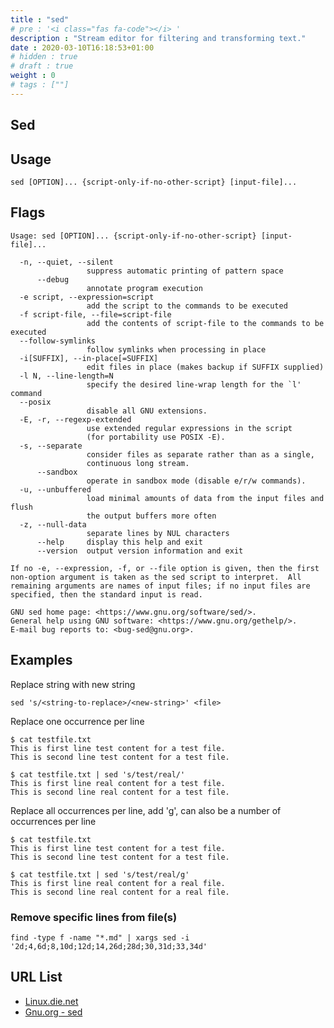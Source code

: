 ```yaml
---
title : "sed"
# pre : '<i class="fas fa-code"></i> '
description : "Stream editor for filtering and transforming text."
date : 2020-03-10T16:18:53+01:00
# hidden : true
# draft : true
weight : 0
# tags : [""]
---
```


## Sed

## Usage

```plain
sed [OPTION]... {script-only-if-no-other-script} [input-file]...
```

## Flags

```plain
Usage: sed [OPTION]... {script-only-if-no-other-script} [input-file]...

  -n, --quiet, --silent
                 suppress automatic printing of pattern space
      --debug
                 annotate program execution
  -e script, --expression=script
                 add the script to the commands to be executed
  -f script-file, --file=script-file
                 add the contents of script-file to the commands to be executed
  --follow-symlinks
                 follow symlinks when processing in place
  -i[SUFFIX], --in-place[=SUFFIX]
                 edit files in place (makes backup if SUFFIX supplied)
  -l N, --line-length=N
                 specify the desired line-wrap length for the `l' command
  --posix
                 disable all GNU extensions.
  -E, -r, --regexp-extended
                 use extended regular expressions in the script
                 (for portability use POSIX -E).
  -s, --separate
                 consider files as separate rather than as a single,
                 continuous long stream.
      --sandbox
                 operate in sandbox mode (disable e/r/w commands).
  -u, --unbuffered
                 load minimal amounts of data from the input files and flush
                 the output buffers more often
  -z, --null-data
                 separate lines by NUL characters
      --help     display this help and exit
      --version  output version information and exit

If no -e, --expression, -f, or --file option is given, then the first
non-option argument is taken as the sed script to interpret.  All
remaining arguments are names of input files; if no input files are
specified, then the standard input is read.

GNU sed home page: <https://www.gnu.org/software/sed/>.
General help using GNU software: <https://www.gnu.org/gethelp/>.
E-mail bug reports to: <bug-sed@gnu.org>.
```

## Examples

Replace string with new string

```plain
sed 's/<string-to-replace>/<new-string>' <file>
```

Replace one occurrence per line

```plain
$ cat testfile.txt
This is first line test content for a test file.
This is second line test content for a test file.

$ cat testfile.txt | sed 's/test/real/'
This is first line real content for a test file.
This is second line real content for a test file.
```

Replace all occurrences per line, add 'g', can also be a number of occurrences per line

```plain
$ cat testfile.txt
This is first line test content for a test file.
This is second line test content for a test file.

$ cat testfile.txt | sed 's/test/real/g'
This is first line real content for a real file.
This is second line real content for a real file.
```

### Remove specific lines from file(s)

```plain
find -type f -name "*.md" | xargs sed -i '2d;4,6d;8,10d;12d;14,26d;28d;30,31d;33,34d'
```

## URL List

* [Linux.die.net](https://linux.die.net/man/1/sed)
* [Gnu.org - sed](https://www.gnu.org/software/sed/manual/sed.html)
